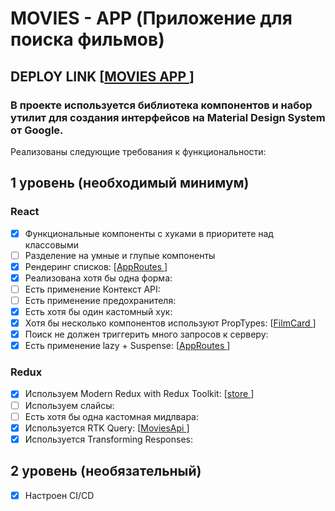 # MOVIES - APP (Приложение для поиска фильмов)

## DEPLOY LINK [<a href="https://movie-app-aston.netlify.app/">MOVIES APP </a>]

### В проекте используется библиотека компонентов и набор утилит для создания интерфейсов на Material Design System от Google.

Реализованы следующие требования к функциональности:

## 1 уровень (необходимый минимум)

### React

- [x] Функциональные компоненты c хуками в приоритете над классовыми
- [ ] Разделение на умные и глупые компоненты
- [x] Рендеринг списков: [<a href="https://github.com/Kinare-studio/movies-app/blob/develop/src/routes/AppRoutes.jsx">AppRoutes </a>]
- [x] Реализована хотя бы одна форма:
- [ ] Есть применение Контекст API:
- [ ] Есть применение предохранителя:
- [x] Есть хотя бы один кастомный хук:
- [x] Хотя бы несколько компонентов используют PropTypes: [<a href="https://github.com/Kinare-studio/movies-app/blob/develop/src/components/FilmCard.jsx">FilmCard </a>]
- [x] Поиск не должен триггерить много запросов к серверу:
- [x] Есть применение lazy + Suspense: [<a href="https://github.com/Kinare-studio/movies-app/blob/develop/src/routes/AppRoutes.jsx">AppRoutes </a>]

### Redux

- [x] Используем Modern Redux with Redux Toolkit: [<a href="https://github.com/Kinare-studio/movies-app/blob/develop/src/store.jsx">store </a>]
- [ ] Используем слайсы:
- [ ] Есть хотя бы одна кастомная мидлвара:
- [x] Используется RTK Query: [<a href="https://github.com/Kinare-studio/movies-app/blob/develop/src/api/MoviesApi.jsx">MoviesApi </a>]
- [x] Используется Transforming Responses:

## 2 уровень (необязательный)

- [x] Настроен CI/CD
